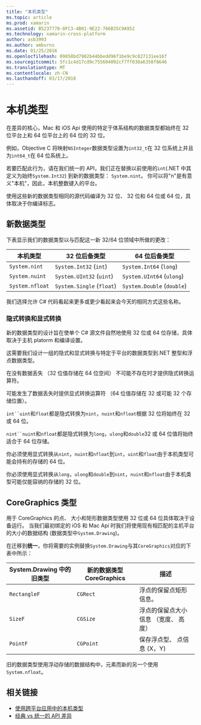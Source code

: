 ```yaml
---
title: "本机类型"
ms.topic: article
ms.prod: xamarin
ms.assetid: B5237770-0FC3-4B01-9E22-766B35C9A952
ms.technology: xamarin-cross-platform
author: asb3993
ms.author: amburns
ms.date: 01/25/2016
ms.openlocfilehash: 09858bd7902b44bbedd96f1be9c9c827131ee16f
ms.sourcegitcommit: 5fc1c4d17cd9c755604092cf7ff038a6358f8646
ms.translationtype: MT
ms.contentlocale: zh-CN
ms.lasthandoff: 03/17/2018
---
```

# <a name="native-types"></a>本机类型

在差异的核心，Mac 和 iOS Api 使用的特定于体系结构的数据类型都始终在 32 位平台上和 64 位平台上的 64 位的 32 位。

例如，Objective C 将映射`NSInteger`数据类型设置为`int32_t`在 32 位系统上并且为`int64_t`在 64 位系统上。

若要匹配此行为，请在我们统一的 API，我们正在替换以前使用的`int`(.NET 中其定义为始终`System.Int32`) 到新的数据类型： `System.nint`。  你可以将"n"是有意义"本机"，因此，本机整数键入的平台。

使用这些新的数据类型相同的源代码编译为 32 位、 32 位和 64 位或 64 位，具体取决于你编译标志。

## <a name="new-data-types"></a>新数据类型

下表显示我们的数据类型以与匹配这一新 32/64 位领域中所做的更改：

|本机类型|32 位后备类型|64 位后备类型|
|--- |--- |--- |
|`System.nint`|`System.Int32` (`int`)|`System.Int64` (`long`)|
|`System.nuint`|`System.UInt32` (`uint`)|`System.UInt64` (`ulong`)|
|`System.nfloat`|`System.Single` (`float`)|`System.Double` (`double`)|

我们选择允许 C# 代码看起来更多或更少看起来会今天的相同方式这些名称。

### <a name="implicit-and-explicit-conversions"></a>隐式转换和显式转换

新的数据类型的设计旨在使单个 C# 源文件自然地使用 32 位或 64 位存储，具体取决于主机 platorm 和编译设置。

这需要我们设计一组的隐式和显式转换与特定于平台的数据类型到.NET 整型和浮点数据类型。

在没有数据丢失 （32 位值存储在 64 位空间） 不可能不存在时才提供隐式转换运算符。

可能发生了数据丢失时提供显式转换运算符 （64 位值存储在 32 或可能 32 个存储位置）。

 `int``uint`和`float`都是隐式转换为`nint`，`nuint`和`nfloat`根据 32 位将始终在 32 或 64 位。

 `nint``nuint`和`nfloat`都是隐式转换为`long`，`ulong`和`double`32 或 64 位值将始终适合于 64 位存储。

你必须使用显式转换从`nint`，`nuint`和`nfloat`到`int`，`uint`和`float`由于本机类型可能会持有的存储的 64 位。

你必须使用显式转换从`long`，`ulong`和`double`到`nint`，`nuint`和`nfloat`由于本机类型可能仅能容纳的存储的 32 位。

## <a name="coregraphics-types"></a>CoreGraphics 类型

用于 CoreGraphics 的点、 大小和矩形数据类型使用 32 位或 64 位具体取决于设备运行。  当我们最初绑定的 iOS 和 Mac Api 时我们将使用现有相匹配的主机平台的大小的数据结构 (数据类型中`System.Drawing`)。

在迁移到**统一**，你将需要的实例替换`System.Drawing`与其`CoreGraphics`对应的下表中所示：

|System.Drawing 中的旧类型|新的数据类型 CoreGraphics|描述|
|--- |--- |--- |
|`RectangleF`|`CGRect`|浮点的保留点矩形信息。|
|`SizeF`|`CGSize`|浮点的保留点大小信息 （宽度、 高度）|
|`PointF`|`CGPoint`|保存浮点型、 点信息 (X，Y)|

旧的数据类型使用浮动存储的数据结构中，元素而新的另一个使用`System.nfloat`。

## <a name="related-links"></a>相关链接

- [使用跨平台应用中的本机类型](~/cross-platform/macios/native-types-cross-platform.md)
- [经典 vs 统一的 API 差异](https://developer.xamarin.com/releases/ios/api_changes/classic-vs-unified-8.6.0/)

